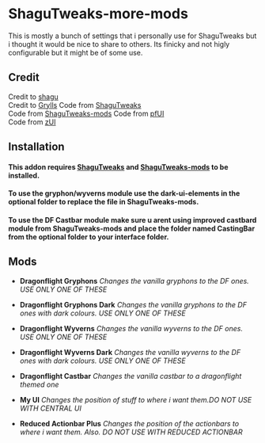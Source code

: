 # ShaguTweaks-more-mods

This is mostly a bunch of settings that i personally use for ShaguTweaks but i thought it would be nice to share to others. Its finicky and not higly configurable but it might be of some use.

## Credit
Credit to [shagu](https://github.com/shagu)   
Credit to [Grylls](https://github.com/GryllsAddons)
Code from [ShaguTweaks](https://shagu.org/ShaguTweaks/)   
Code from [ShaguTweaks-mods](https://github.com/GryllsAddons/ShaguTweaks-mods)
Code from [pfUI](https://shagu.org/pfUI/)    
Code from [zUI](https://github.com/Ko0z/zUI)

## Installation
#### This addon requires [ShaguTweaks](https://shagu.org/ShaguTweaks/) and [ShaguTweaks-mods](https://github.com/GryllsAddons/ShaguTweaks-mods) to be installed.    
#### To use the gryphon/wyverns module use the dark-ui-elements in the optional folder to replace the file in ShaguTweaks-mods.
#### To use the DF Castbar module make sure u arent using improved castbard module from ShaguTweaks-mods and place the folder named CastingBar from the optional folder to your interface folder.

## Mods


- **Dragonflight Gryphons**
  *Changes the vanilla gryphons to the DF ones. USE ONLY ONE OF THESE*

 - **Dragonflight Gryphons Dark**
  *Changes the vanilla gryphons to the DF ones with dark colours. USE ONLY ONE OF THESE*

- **Dragonflight Wyverns**
  *Changes the vanilla wyverns to the DF ones. USE ONLY ONE OF THESE*

- **Dragonflight Wyverns Dark**
  *Changes the vanilla wyverns to the DF ones with dark colours. USE ONLY ONE OF THESE*

- **Dragonflight Castbar**
  *Changes the vanilla castbar to a dragonflight themed one*

- **My UI**
  *Changes the position of stuff to where i want them.DO NOT USE WITH CENTRAL UI*

- **Reduced Actionbar Plus**
  *Changes the position of the actionbars to where i want them. Also. DO NOT USE WITH REDUCED ACTIONBAR*
